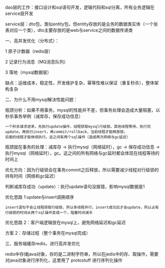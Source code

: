 dao层的工作：接口设计和sql语句开发，逻辑代码和sql分离，所有业务逻辑在service层开发

service层：dto包，类似entity包，但entity存放的是业务的数据类实体（一个张表对应一个类），dto主要存放的是web与service之间的数据传递类

一、高并发优化（分布式）：

1 原子计数器（redis层）

2 记录行为消息（MQ消息队列）

3 落地（mysql数据层）

缺点：运维成本，稳定性，开发维护复杂，幂等性难以保证（重复秒杀），整体架构复杂

二、为什么不用mysql解决性能问题：

瓶颈分析：如果不用事务，mysql的性能并不差，但事务处理会造成大量阻塞，以秒杀事务举例（减库存，保存成功信息）

```
一个秒杀请求进来，先执行update操作，线程获取mysql行级锁，其他线程等待，执行完update，再执行insert，再commit/rollback，当前线程才能释放锁，
后面的线程才能继续执行。这之间有两个sql操作（造成两次网络与gc延迟）
```

瓶颈就在事务的处理：减库存 -> 执行mysql（网络延时），gc -> 保存成功信息 -> 执行mysql（网络延时），gc。这之间的所有网络与gc延时都会体现在线程等待的时间上

优化方向：因为行级锁会在事务commit之后释放，所以需要减少线程对行级锁的持有时间（网络和gc延迟）

判断减库存成功（update）：执行update语句没报错，影响mysql数据是1

优化思路 1:update与insert调换顺序

```
insert语句不会让线程获取行级锁，所以多线程并行，insert成功后才会update，所以占有行级锁的时间从两个sql操作变成一个，阻塞时间减半
```

优化思路 2：客户端逻辑放在mysql上，避免网络延迟和gc延迟

方案 2：存储过程（整个事务在mysql完成）

三、服务端缓存redis，进行高并发优化

redis中存储java对象，存的是二进制字符串，所以在jedis中的存、取操作，需要对java对象进行序列化，这里用了 protostuff 进行序列化操作
